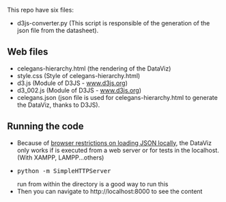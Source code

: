 This repo have six files:
  * d3js-converter.py (This script is responsible of the generation of the json file from the datasheet).

Web files
---------
* celegans-hierarchy.html (the rendering of the DataViz)
* style.css (Style of celegans-hierarchy.html)
* d3.js (Module of D3JS - www.d3js.org)
* d3_002.js (Module of D3JS - www.d3js.org)
* celegans.json (json file is used for celegans-hierarchy.html to generate the DataViz, thanks to D3JS).
    
Running the code
----------------
* Because of [browser restrictions on loading JSON locally](https://github.com/mrdoob/three.js/wiki/How-to-run-things-locally), the DataViz only works if is executed from a web server or for tests in the localhost. (With XAMPP, LAMPP...others)
* <pre>python -m SimpleHTTPServer</pre> run from within the directory is a good way to run this 
* Then you can navigate to http://localhost:8000 to see the content
